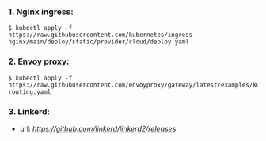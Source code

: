 ### 1. Nginx ingress:
```shell
$ kubectl apply -f https://raw.githubusercontent.com/kubernetes/ingress-nginx/main/deploy/static/provider/cloud/deploy.yaml
```
### 2. Envoy proxy:
```shell
$ kubectl apply -f https://raw.githubusercontent.com/envoyproxy/gateway/latest/examples/kubernetes/grpc-routing.yaml
```
### 3. Linkerd:
- url: *https://github.com/linkerd/linkerd2/releases*